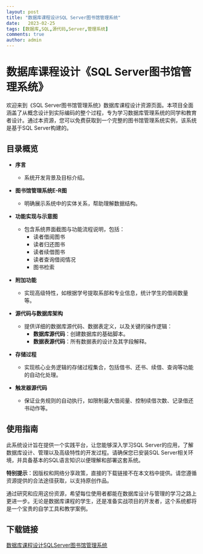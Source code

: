 ```yaml
---
layout: post
title: "数据库课程设计SQL Server图书馆管理系统"
date:   2023-02-25
tags: [数据库,SQL,源代码,Server,管理系统]
comments: true
author: admin
---
```

# 数据库课程设计《SQL Server图书馆管理系统》

欢迎来到《SQL Server图书馆管理系统》数据库课程设计资源页面。本项目全面涵盖了从概念设计到实际编码的整个过程，专为学习数据库管理系统的同学和教育者设计。通过本资源，您可以免费获取到一个完整的图书馆管理系统实例，该系统是基于SQL Server构建的。

## 目录概览

- **序言**  
    - 系统开发背景及目标介绍。
    
- **图书馆管理系统E-R图**  
    - 明确展示系统中的实体关系，帮助理解数据结构。
    
- **功能实现与示意图**  
    - 包含系统界面截图与功能流程说明，包括：
      - 读者借阅图书
      - 读者归还图书
      - 读者续借图书
      - 读者查询借阅情况
      - 图书检索
    
- **附加功能**  
    - 实现高级特性，如根据学号提取系部和专业信息，统计学生的借阅数量等。
    
- **源代码与数据库架构**  
    - 提供详细的数据库源代码、数据表定义，以及关键的操作逻辑：
      - **数据库源代码**：创建数据库的基础脚本。
      - **数据表源代码**：所有数据表的设计及其字段解释。
      
- **存储过程**  
    - 实现核心业务逻辑的存储过程集合，包括借书、还书、续借、查询等功能的自动化处理。
      
- **触发器源代码**  
    - 保证业务规则的自动执行，如限制最大借阅量、控制续借次数、记录借还书动作等。

## 使用指南

此系统设计旨在提供一个实践平台，让您能够深入学习SQL Server的应用，了解数据库设计、管理以及高级特性的开发过程。请确保您已安装SQL Server相关环境，并具备基本的SQL语言知识以便理解和部署这套系统。

**特别提示**：因版权和网络分享政策，直接的下载链接不在本文档中提供。请您遵循资源提供的合法途径获取，以支持原创作品。

通过研究和应用这份资源，希望每位使用者都能在数据库设计与管理的学习之路上更进一步。无论是数据库课程的学生，还是准备实战项目的开发者，这个系统都将是一个宝贵的自学工具和教学案例。

## 下载链接

[数据库课程设计SQLServer图书馆管理系统](https://pan.quark.cn/s/7806d8cf7ac6)